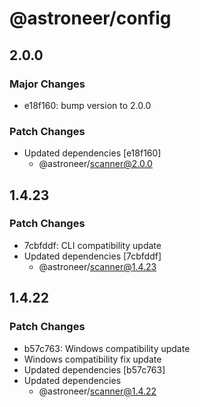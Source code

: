 # @astroneer/config

## 2.0.0

### Major Changes

- e18f160: bump version to 2.0.0

### Patch Changes

- Updated dependencies [e18f160]
  - @astroneer/scanner@2.0.0

## 1.4.23

### Patch Changes

- 7cbfddf: CLI compatibility update
- Updated dependencies [7cbfddf]
  - @astroneer/scanner@1.4.23

## 1.4.22

### Patch Changes

- b57c763: Windows compatibility update
- Windows compatibility fix update
- Updated dependencies [b57c763]
- Updated dependencies
  - @astroneer/scanner@1.4.22
